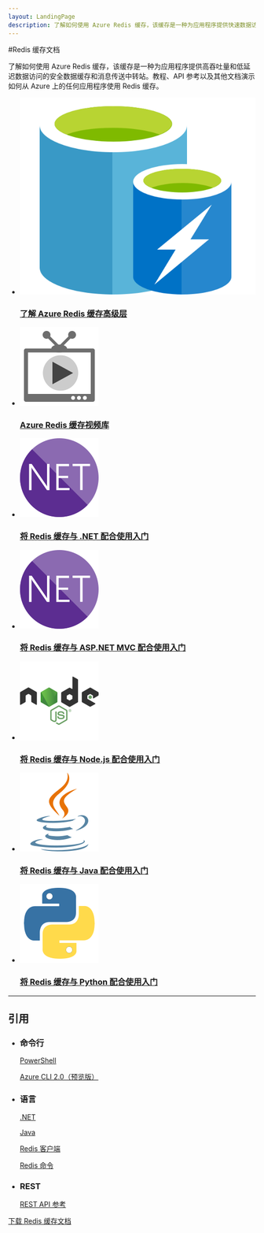 ```yaml
---
layout: LandingPage
description: 了解如何使用 Azure Redis 缓存，该缓存是一种为应用程序提供快速数据访问的安全数据缓存和消息传送中转站。教程、API 参考和更多内容。
---
```


#Redis 缓存文档

了解如何使用 Azure Redis 缓存，该缓存是一种为应用程序提供高吞吐量和低延迟数据访问的安全数据缓存和消息传送中转站。教程、API 参考以及其他文档演示如何从 Azure 上的任何应用程序使用 Redis 缓存。

<ul class="panelContent cardsFTitle">
    <li><a href="/mooncaketest/articles/redis-cache/cache-premium-tier-intro">
<div class="cardSize"><div class="cardPadding"><div class="card"><div class="cardImageOuter"><div class="cardImage"><img src="media/index/redis-cache.svg" alt="" /></div></div><div class="cardText"><h3>了解 Azure Redis 缓存高级层</h3></div></div></div>
        </div></a>
</li><li><a href="https://azure.microsoft.com/documentation/videos/index/?services=redis-cache">
<div class="cardSize"><div class="cardPadding"><div class="card"><div class="cardImageOuter"><div class="cardImage"><img src="media/index/video-library.svg" alt="" /></div></div><div class="cardText"><h3>Azure Redis 缓存视频库</h3></div></div></div>
        </div></a>
</li>   
   <li><a href="/mooncaketest/articles/redis-cache/cache-dotnet-how-to-use-azure-redis-cache">
<div class="cardSize"><div class="cardPadding"><div class="card"><div class="cardImageOuter"><div class="cardImage"><img src="media/index/dotnet.svg" alt="" /></div></div><div class="cardText"><h3>将 Redis 缓存与 .NET 配合使用入门</h3></div></div></div>
        </div></a>
</li>
    <li><a href="/mooncaketest/articles/redis-cache/cache-web-app-howto">
<div class="cardSize"><div class="cardPadding"><div class="card"><div class="cardImageOuter"><div class="cardImage"><img src="media/index/dotnet.svg" alt="" /></div></div><div class="cardText"><h3>将 Redis 缓存与 ASP.NET MVC 配合使用入门</h3></div></div></div>
        </div></a>
</li>
    <li><a href="/mooncaketest/articles/redis-cache/cache-nodejs-get-started">
<div class="cardSize"><div class="cardPadding"><div class="card"><div class="cardImageOuter"><div class="cardImage"><img src="media/index/nodejs.svg" alt="" /></div></div><div class="cardText"><h3>将 Redis 缓存与 Node.js 配合使用入门</h3></div></div></div>
        </div></a>
</li>
    <li><a href="/mooncaketest/articles/redis-cache/cache-java-get-started">
<div class="cardSize"><div class="cardPadding"><div class="card"><div class="cardImageOuter"><div class="cardImage"><img src="media/index/java.svg" alt="" /></div></div><div class="cardText"><h3>将 Redis 缓存与 Java 配合使用入门</h3></div></div></div>
        </div></a>
</li>
    <li><a href="/mooncaketest/articles/redis-cache/cache-python-get-started">
<div class="cardSize"><div class="cardPadding"><div class="card"><div class="cardImageOuter"><div class="cardImage"><img src="media/index/python.svg" alt="" /></div></div><div class="cardText"><h3>将 Redis 缓存与 Python 配合使用入门</h3></div></div></div>
        </div></a>
</li>
</ul>

---

<h2>引用</h2>
<ul class="panelContent cardsW">
    <li>
        <div class="cardSize"><div class="cardPadding"><div class="card"><div class="cardText"><h3>命令行</h3><p><a href="/powershell/resourcemanager/azurerm.rediscache/v2.3.0/azurerm.rediscache">PowerShell</a></p><p><a href="/cli/mooncaketest/articles/redis">Azure CLI 2​.0（预览版）</a></p></div></div></div>
        </div>
    </li>
    <li>
        <div class="cardSize"><div class="cardPadding"><div class="card"><div class="cardText"><h3>语言</h3><p><a href="/dotnet/api/microsoft.azure.management.redis">.NET</a></p><p><a href="/java/api/com.microsoft.azure.management.redis._redis_cache">Java</a></p><p><a href="http://redis.io/clients">Redis 客户端</a></p><p><a href="http://redis.io/commands#">Redis 命令</a></p></div></div></div>
        </div>
    </li>
    <li>
        <div class="cardSize"><div class="cardPadding"><div class="card"><div class="cardText"><h3>REST</h3><p><a href="https://docs.microsoft.com/rest/api/redis/">REST API 参考</a></p></div></div></div>
        </div>
    </li>
</ul>

<div class="downloadHolder"><a href="https://opbuildstorageprod.blob.core.windows.net/output-pdf-files/zh-cn/Azure.azure-documents/live/redis-cache.pdf">
<div class="img"></div>
        <div class="text">下载 Redis 缓存文档</div>
    </a>

</div>

<!---HONumber=Mooncake_0206_2017-->